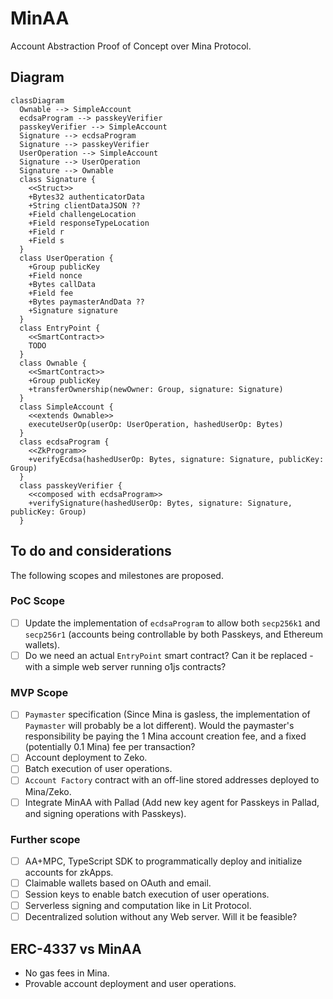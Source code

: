 # MinAA

Account Abstraction Proof of Concept over Mina Protocol.

## Diagram

```mermaid
classDiagram
  Ownable --> SimpleAccount
  ecdsaProgram --> passkeyVerifier
  passkeyVerifier --> SimpleAccount
  Signature --> ecdsaProgram
  Signature --> passkeyVerifier
  UserOperation --> SimpleAccount
  Signature --> UserOperation
  Signature --> Ownable
  class Signature {
    <<Struct>>
    +Bytes32 authenticatorData
    +String clientDataJSON ??
    +Field challengeLocation
    +Field responseTypeLocation
    +Field r
    +Field s
  }
  class UserOperation {
    +Group publicKey
    +Field nonce
    +Bytes callData
    +Field fee
    +Bytes paymasterAndData ??
    +Signature signature
  }
  class EntryPoint {
    <<SmartContract>>
    TODO
  }
  class Ownable {
    <<SmartContract>>
    +Group publicKey
    +transferOwnership(newOwner: Group, signature: Signature)
  }
  class SimpleAccount {
    <<extends Ownable>>
    executeUserOp(userOp: UserOperation, hashedUserOp: Bytes)
  }
  class ecdsaProgram {
    <<ZkProgram>>
    +verifyEcdsa(hashedUserOp: Bytes, signature: Signature, publicKey: Group)
  }
  class passkeyVerifier {
    <<composed with ecdsaProgram>>
    +verifySignature(hashedUserOp: Bytes, signature: Signature, publicKey: Group)
  }
```

## To do and considerations

The following scopes and milestones are proposed.

### PoC Scope

- [ ] Update the implementation of `ecdsaProgram` to allow both `secp256k1` and `secp256r1` (accounts being controllable by both Passkeys, and Ethereum wallets).
- [ ] Do we need an actual `EntryPoint` smart contract? Can it be replaced - with a simple web server running o1js contracts?

### MVP Scope

- [ ] `Paymaster` specification (Since Mina is gasless, the implementation of `Paymaster` will probably be a lot different). Would the paymaster's responsibility be paying the 1 Mina account creation fee, and a fixed (potentially 0.1 Mina) fee per transaction?
- [ ] Account deployment to Zeko.
- [ ] Batch execution of user operations.
- [ ] `Account Factory` contract with an off-line stored addresses deployed to Mina/Zeko.
- [ ] Integrate MinAA with Pallad (Add new key agent for Passkeys in Pallad, and signing operations with Passkeys).

### Further scope

- [ ] AA+MPC, TypeScript SDK to programmatically deploy and initialize accounts for zkApps.
- [ ] Claimable wallets based on OAuth and email.
- [ ] Session keys to enable batch execution of user operations.
- [ ] Serverless signing and computation like in Lit Protocol.
- [ ] Decentralized solution without any Web server. Will it be feasible?

## ERC-4337 vs MinAA

- No gas fees in Mina.
- Provable account deployment and user operations.
